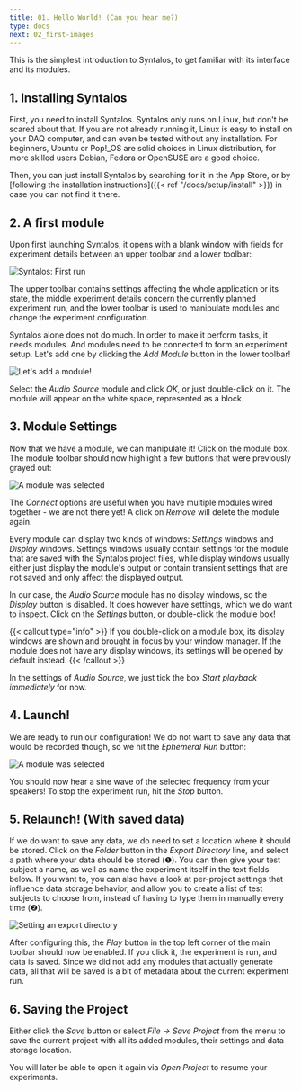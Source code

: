 ```yaml
---
title: 01. Hello World! (Can you hear me?)
type: docs
next: 02_first-images
---
```


This is the simplest introduction to Syntalos, to get familiar with its interface
and its modules.

## 1. Installing Syntalos

First, you need to install Syntalos. Syntalos only runs on Linux, but don't be scared about that.
If you are not already running it, Linux is easy to install on your DAQ computer, and
can even be tested without any installation.
For beginners, Ubuntu or Pop!_OS are solid choices in Linux distribution, for more skilled
users Debian, Fedora or OpenSUSE are a good choice.

Then, you can just install Syntalos by searching for it in the App Store, or by
[following the installation instructions]({{< ref "/docs/setup/install" >}})
in case you can not find it there.

## 2. A first module

Upon first launching Syntalos, it opens with a blank window with fields for experiment details between
an upper toolbar and a lower toolbar:

![Syntalos: First run](/images/syntalos-firstrun.avif)

The upper toolbar contains settings affecting the whole application or its state, the middle experiment details
concern the currently planned experiment run, and the lower toolbar is used to manipulate modules and change
the experiment configuration.

Syntalos alone does not do much. In order to make it perform tasks, it needs modules. And modules need to be connected
to form an experiment setup. Let's add one by clicking the *Add Module* button in the lower toolbar!

![Let's add a module!](/images/syntalos-module-add.avif)

Select the *Audio Source* module and click *OK*, or just double-click on it. The module will appear on the white
space, represented as a block.

## 3. Module Settings

Now that we have a module, we can manipulate it! Click on the module box. The module toolbar should now highlight
a few buttons that were previously grayed out:

![A module was selected](/images/syntalos-module-selected.avif)

The *Connect* options are useful when you have multiple modules wired together - we are not there yet! A click on *Remove*
will delete the module again.

Every module can display two kinds of windows: *Settings* windows and *Display* windows. Settings windows usually contain
settings for the module that are saved with the Syntalos project files, while display windows usually either just display
the module's output or contain transient settings that are not saved and only affect the displayed output.

In our case, the *Audio Source* module has no display windows, so the *Display* button is disabled. It does however have
settings, which we do want to inspect. Click on the *Settings* button, or double-click the module box!

{{< callout type="info" >}}
If you double-click on a module box, its display windows are shown and brought in focus by your window manager.
If the module does not have any display windows, its settings will be opened by default instead.
{{< /callout >}}

In the settings of *Audio Source*, we just tick the box *Start playback immediately* for now.

## 4. Launch!

We are ready to run our configuration! We do not want to save any data that would be recorded though, so we hit the
*Ephemeral Run* button:

![A module was selected](/images/syntalos-ephemeral-run-button.avif)

You should now hear a sine wave of the selected frequency from your speakers!
To stop the experiment run, hit the *Stop* button.

## 5. Relaunch! (With saved data)

If we do want to save any data, we do need to set a location where it should be stored. Click on the *Folder* button
in the *Export Directory* line, and select a path where your data should be stored (❶).
You can then give your test subject a name, as well as name the experiment itself in the text fields below.
If you want to, you can also have a look at per-project settings that influence data storage behavior, and allow you
to create a list of test subjects to choose from, instead of having to type them in manually every time (❷).

![Setting an export directory](/images/syntalos-setexportdir.avif)

After configuring this, the *Play* button in the top left corner of the main toolbar should now be enabled.
If you click it, the experiment is run, and data is saved. Since we did not add any modules that actually generate
data, all that will be saved is a bit of metadata about the current experiment run.

## 6. Saving the Project

Either click the *Save* button or select *File → Save Project* from the menu to save the current project with all
its added modules, their settings and data storage location.

You will later be able to open it again via *Open Project* to resume your experiments.
